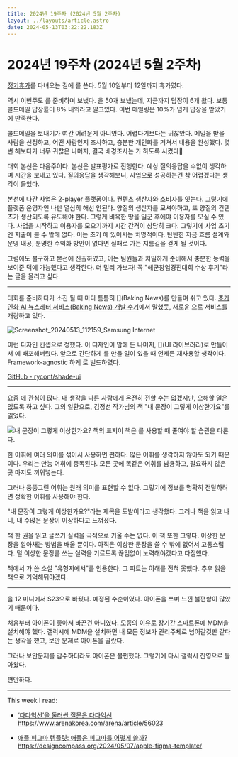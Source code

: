 ```yaml
---
title: 2024년 19주차 (2024년 5월 2주차)
layout: ../layouts/article.astro
date: 2024-05-13T03:22:22.183Z
---
```


# 2024년 19주차 (2024년 5월 2주차)

[정기휴가](휴가)를 다녀오는 길에 [](주간정리)를 쓴다. 5월 10일부터 12일까지 휴가였다.

역시 이번주도 [](창업경진대회)를 준비하며 보냈다. [](콜드메일)을 50개 보냈는데, 지금까지 답장이 6개 왔다. 보통 콜드메일 답장률이 8% 내외라고 알고있다. 이번 메일링은 10%가 넘게 답장을 받았기에 만족한다.

콜드메일을 보내기가 여간 어려운게 아니였다. 어렵다기보다는 귀찮았다. 메일을 받을 사람을 선정하고, 어떤 사람인지 조사하고, 충분한 개인화를 거쳐서 내용을 완성했다. 몇번 해보다가 너무 귀찮은 나머지, 결국 배경조사는 [](Gemini)가 하도록 시켰다🫠

대회 본선은 다음주이다. 본선은 발표평가로 진행한다. 예상 질의응답을 수없이 생각하며 시간을 보내고 있다. 질의응답을 생각해보니, 사업으로 성공하는건 참 어렵겠다는 생각이 들었다.

본선에 나간 사업은 2-player 플랫폼이다. 컨텐츠 생산자와 소비자를 잇는다. 그렇기에 플랫폼 운영자인 나만 열심히 해선 안된다. 양질의 생산자를 모셔야하고, 또 양질의 컨텐츠가 생산되도록 유도해야 한다. 그렇게 비옥한 땅을 일군 후에야 이용자를 모실 수 있다. 사업을 시작하고 이용자를 모으기까지 시간 간격이 상당히 크다. 그렇기에 사업 초기엔 지출이 클 수 밖에 없다. 이는 초기 [](스타트업)에 있어서는 치명적이다. 탄탄한 자금 흐름 설계와 운영 내공, 분명한 수익화 방안이 없다면 실패로 가는 지름길을 걷게 될 것이다.

그럼에도 불구하고 본선에 진출하였고, 이는 팀원들과 치밀하게 준비해서 충분한 능력을 보여준 덕에 가능했다고 생각한다. 더 멀리 가보자! 꼭 "해군창업경진대회 수상 후기"라는 글을 올리고 싶다.

---

대회를 준비하다가 소진 될 때 마다 틈틈히 [](Baking News)를 만들며 쉬고 있다. [초개인화 AI 뉴스레터 서비스(Baking News) 개발 수기](baking-news-initial-developement)에서 말했듯, 새로운 [](디자인)으로 서비스를 개량하고 있다.

![Screenshot_20240513_112159_Samsung Internet](../images/874281df-c15b-4118-af04-16923854fb6e.jpg)

이런 디자인 컨셉으로 정했다. 이 디자인이 맘에 든 나머지, [](UI 라이브러리)로 만들어서 [](깃허브)에 배포해버렸다. 앞으로 간단하게 [](프론트엔드)를 만들 일이 있을 때 언제든 재사용할 생각이다. Framework-agnostic 하게 [](WebComponent)로 빌드하였다.

[GitHub - rycont/shade-ui](https://github.com/rycont/shade-ui)

---

요즘 [](글쓰기)에 관심이 많다. 내 생각을 다른 사람에게 온전히 전할 수는 없겠지만, 오해할 일은 없도록 하고 싶다. 그의 일환으로, 김정선 작가님의 책 "내 문장이 그렇게 이상한가요"를 읽었다.

![내 문장이 그렇게 이상한가요? 책의 표지](../images/224b55cb-5be9-4a39-86c9-e81fc52d68f1.jpeg)이 책은 [](한국어)를 사용할 때 줄여야 할 습관을 다룬다.

한 어휘에 여러 의미를 섞어서 사용하면 편하다. 많은 어휘를 생각하지 않아도 되기 때문이다. 우리는 만능 어휘에 중독된다. 모든 곳에 똑같은 어휘를 남용하고, 필요하지 않은 곳 마저도 끼워넣는다.

그러나 뭉뚱그린 어휘는 원래 의미를 표현할 수 없다. 그렇기에 정보를 명확히 전달하려면 정확한 어휘를 사용해야 한다.

"내 문장이 그렇게 이상한가요?"라는 제목을 도발이라고 생각했다. 그러나 책을 읽고 나니, 내 수많은 문장이 이상하다고 느껴졌다.

책 한 권을 읽고 글쓰기 실력을 극적으로 키울 수는 없다. 이 책 또한 그렇다. 이상한 문장을 알아채는 방법을 배울 뿐이다. 아직은 이상한 문장을 쓸 수 밖에 없어서 고통스럽다. 덜 이상한 문장를 쓰는 실력을 기르도록 끊임없이 노력해야겠다고 다짐했다.

책에서 [](카프카)가 쓴 소설 "유형지에서"를 인용한다. 그 파트는 이해를 전혀 못했다. 추후 읽을 책으로 기억해둬야겠다.

---

[](스마트폰)을 [](아이폰) 12 미니에서 [](갤럭시) S23으로 바꿨다. 예정된 수순이였다. 아이폰을 쓰며 느낀 불편함이 많았기 때문이다.

처음부터 아이폰이 좋아서 바꾼건 아니였다. 모종의 이유로 장기간 스마트폰에 MDM을 설치해야 했다. 갤럭시에 MDM을 설치하면 내 모든 정보가 관리주체로 넘어갈것만 같다는 생각을 했고, 보안 문제로 아이폰을 골랐다.

그러나 보안문제를 감수하더라도 아이폰은 불편했다. 그렇기에 다시 갤럭시 진영으로 돌아왔다.

편안하다.

---

This week I read:

- [‘다다익선’을 둘러싼 질문은 다다익선](https://www.arenakorea.com/arena/article/56023)\
  https://www.arenakorea.com/arena/article/56023

- [애플 피그마 템플릿: 애플은 피그마를 어떻게 쓸까?](https://designcompass.org/2024/05/07/apple-figma-template/)https://designcompass.org/2024/05/07/apple-figma-template/
